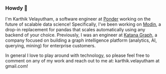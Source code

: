 ### Howdy 👋

I'm Karthik Velayutham, a software engineer at [Ponder](https://www.ponder.io) working on the future of scalable data science! Specifically, I've been working on [Modin](https://github.com/modin-project/modin), a drop-in replacement for pandas that scales automatically using any backend of your choice. Previously, I was an engineer at [Katana Graph](www.katanagraph.com), a company focused on building a graph intelligence platform (analytics, AI, querying, mining) for enterprise customers. 

In general I love to play around with technology, so please feel free to comment on any of my work and reach out to me at: karthik.velayutham at gmail.com!
